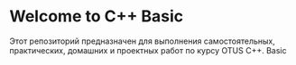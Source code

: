 # Welcome to C++ Basic

Этот репозиторий предназначен для выполнения самостоятельных,
практических, домашних и проектных работ по курсу OTUS C++. Basic